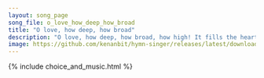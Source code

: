 ```yaml
---
layout: song_page
song_file: o_love_how_deep_how_broad
title: "O love, how deep, how broad"
description: "O love, how deep, how broad, how high! It fills the heart with ecstasy, that God, the Son of God, should take our mortal form for mortals' sake.  For ... christian 4part acapella 5verse arrbykenan textbyother"
image: https://github.com/kenanbit/hymn-singer/releases/latest/download/o_love_how_deep_how_broad-trad.png
---
```


{% include choice_and_music.html %}